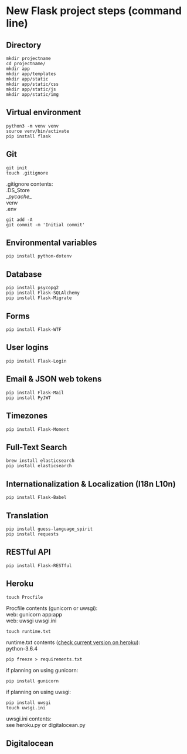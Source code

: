 # New Flask project steps (command line)

## Directory
```
mkdir projectname  
cd projectname/  
mkdir app  
mkdir app/templates  
mkdir app/static  
mkdir app/static/css  
mkdir app/static/js  
mkdir app/static/img  
```

## Virtual environment
```
python3 -m venv venv  
source venv/bin/activate  
pip install flask  
```  

## Git
```
git init  
touch .gitignore
```
.gitignore contents:  
.DS_Store  
\__pycache__  
venv  
.env
```
git add -A  
git commit -m 'Initial commit'  
```

## Environmental variables
```
pip install python-dotenv
```

## Database
```
pip install psycopg2  
pip install Flask-SQLAlchemy
pip install Flask-Migrate
```

## Forms
```
pip install Flask-WTF  
```

## User logins  
```
pip install Flask-Login
```

## Email & JSON web tokens
```
pip install Flask-Mail
pip install PyJWT
```

## Timezones
```
pip install Flask-Moment
```

## Full-Text Search
```
brew install elasticsearch
pip install elasticsearch

```

## Internationalization & Localization (I18n L10n)
```
pip install Flask-Babel
```

## Translation
```
pip install guess-language_spirit
pip install requests
```

## RESTful API
```
pip install Flask-RESTful  
```

## Heroku
```
touch Procfile  
```
Procfile contents (gunicorn or uwsgi):  
web: gunicorn app:app  
web: uwsgi uwsgi.ini

```
touch runtime.txt  
```
runtime.txt contents ([check current version on heroku](https://devcenter.heroku.com/articles/python-runtimes)):  
python-3.6.4  

```
pip freeze > requirements.txt
```
if planning on using gunicorn:
```
pip install gunicorn
```
if planning on using uwsgi:
```
pip install uwsgi  
touch uwsgi.ini  
```
uwsgi.ini contents:  
see heroku.py or digitalocean.py

## Digitalocean  
